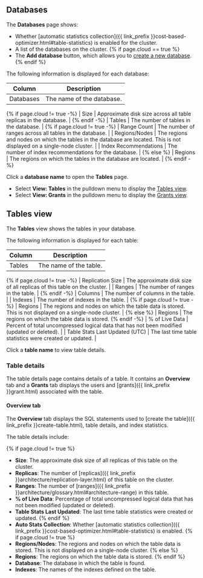 ## Databases

The **Databases** page shows:

- Whether [automatic statistics collection]({{ link_prefix }}cost-based-optimizer.html#table-statistics) is enabled for the cluster.
- A list of the databases on the cluster.
{% if page.cloud == true %}
- The **Add database** button, which allows you to [create a new database](serverless-cluster-management.html#create-a-database).
{% endif %}

The following information is displayed for each database:

| Column        | Description                                                                                                             |
|---------------|-------------------------------------------------------------------------------------------------------------------------|
| Databases     | The name of the database.                                                                                               |
{% if page.cloud != true  -%}
| Size          | Approximate disk size across all table replicas in the database.                                                        |
{% endif -%}
| Tables        | The number of tables in the database.                                                                                   |
{% if page.cloud != true  -%}
| Range Count   | The number of ranges across all tables in the  database.                                                                |
| Regions/Nodes | The regions and nodes on which the tables in the database are located. This is not displayed on a single-node cluster.  |
| Index Recommendations | The number of index recommendations for the database.                                                           |
{% else %}
| Regions | The regions on which the tables in the database are located.  |
{% endif -%}

Click a **database name** to open the **Tables** page.

-  Select **View: Tables** in the pulldown menu to display the [Tables view](#tables-view).
-  Select **View: Grants** in the pulldown menu to display the [Grants view](#grants-view).

## Tables view

The **Tables** view shows the tables in your database.

The following information is displayed for each table:

| Column                         | Description                                                                                              |
|--------------------------------|----------------------------------------------------------------------------------------------------------|
| Tables                         | The name of the table.                                                                                   |
{% if page.cloud != true -%}
| Replication Size               | The approximate disk size of all replicas of this table on the cluster.                                  |
| Ranges                         | The number of ranges in the table.                                                                       |
{% endif -%}
| Columns                        | The number of columns in the table.                                                                      |
| Indexes                        | The number of indexes in the table.                                                                      |
{% if page.cloud != true -%}
| Regions                        | The regions and nodes on which the table data is stored. This is not displayed on a single-node cluster. |
{% else %}
| Regions                        | The regions on which the table data is stored.
{% endif -%}
| % of Live Data                 | Percent of total uncompressed logical data that has not been modified (updated or deleted).              |
| Table Stats Last Updated (UTC) | The last time table statistics were created or updated.   |

Click a **table name** to view table details.

### Table details

The table details page contains details of a table. It contains an **Overview** tab and a **Grants** tab displays the users and [grants]({{ link_prefix }}grant.html) associated with the table.

#### Overview tab

The **Overview** tab displays the SQL statements used to [create the table]({{ link_prefix }}create-table.html), table details, and index statistics.

The table details include:

{% if page.cloud != true %}
- **Size**: The approximate disk size of all replicas of this table on the cluster.
- **Replicas**: The number of [replicas]({{ link_prefix }}architecture/replication-layer.html) of this table on the cluster.
- **Ranges**: The number of [ranges]({{ link_prefix }}architecture/glossary.html#architecture-range) in this table.
- **% of Live Data**: Percentage of total uncompressed logical data that has not been modified (updated or deleted).
- **Table Stats Last Updated**: The last time table statistics were created or updated.
{% endif %}
- **Auto Stats Collection**: Whether [automatic statistics collection]({{ link_prefix }}cost-based-optimizer.html#table-statistics) is enabled.
{% if page.cloud != true %}
- **Regions/Nodes**: The regions and nodes on which the table data is stored. This is not displayed on a single-node cluster.
{% else %}
- **Regions**: The regions on which the table data is stored.
{% endif %}
- **Database**: The database in which the table is found.
- **Indexes**: The names of the indexes defined on the table.
